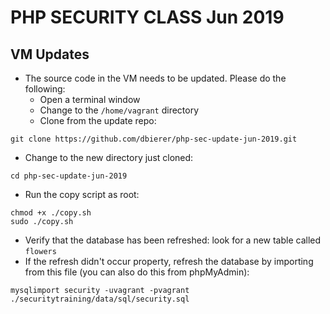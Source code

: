 # PHP SECURITY CLASS Jun 2019

## VM Updates
* The source code in the VM needs to be updated.  Please do the following:
  * Open a terminal window
  * Change to the `/home/vagrant` directory
  * Clone from the update repo:
```
git clone https://github.com/dbierer/php-sec-update-jun-2019.git
```
  * Change to the new directory just cloned:
```
cd php-sec-update-jun-2019
```
  * Run the copy script as root:
```
chmod +x ./copy.sh
sudo ./copy.sh
```
  * Verify that the database has been refreshed: look for a new table called `flowers`
  * If the refresh didn't occur property, refresh the database by importing from this file (you can also do this from phpMyAdmin):
```
mysqlimport security -uvagrant -pvagrant ./securitytraining/data/sql/security.sql
```
